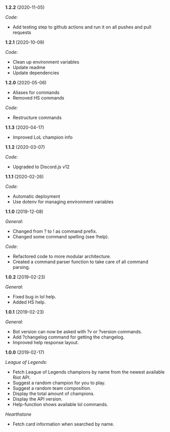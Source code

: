 **1.2.2** (2020-11-05)

_Code_:

- Add testing step to github actions and run it on all pushes and pull requests

**1.2.1** (2020-10-09)

_Code_:

- Clean up environment variables
- Update readme
- Update dependencies

**1.2.0** (2020-05-06)

- Aliases for commands
- Removed HS commands

_Code_:

- Restructure commands

**1.1.3** (2020-04-17)

- Improved LoL champion info

**1.1.2** (2020-03-07)

_Code_:

- Upgraded to Discord.js v12

**1.1.1** (2020-02-26)

_Code_:

- Automatic deployment
- Use dotenv for managing environment variables

**1.1.0** (2019-12-08)

_General_:

- Changed from ? to ! as command prefix.
- Changed some command spelling (see !help).

_Code_:

- Refactored code to more modular architecture.
- Created a command parser function to take care of all command parsing.

**1.0.2** (2019-02-23)

_General:_

- Fixed bug in lol help.
- Added HS help.

**1.0.1** (2019-02-23)

_General:_

- Bot version can now be asked with ?v or ?version commands.
- Add ?changelog command for getting the changelog.
- Improved help response layout.

**1.0.0** (2019-02-17)

_League of Legends:_

- Fetch League of Legends champions by name from the newest available Riot API.
- Suggest a random champion for you to play.
- Suggest a random team composition.
- Display the total amount of champions.
- Display the API version.
- Help-function shows available lol commands.

_Hearthstone_

- Fetch card information when searched by name.
